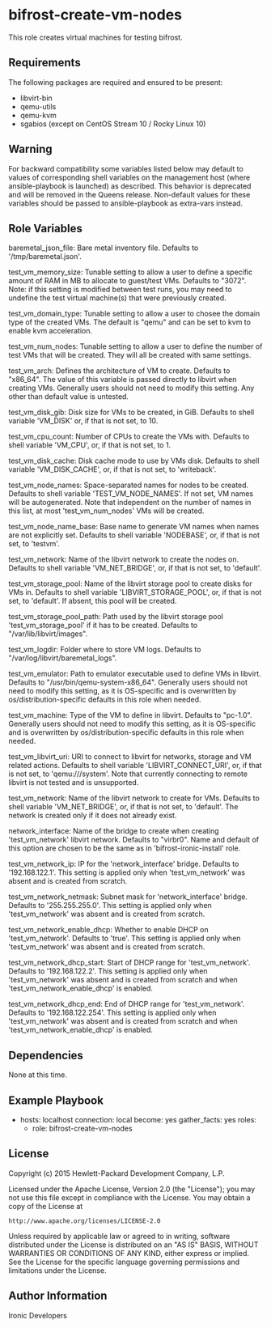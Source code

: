 bifrost-create-vm-nodes
=======================

This role creates virtual machines for testing bifrost.

Requirements
------------

The following packages are required and ensured to be present:
- libvirt-bin
- qemu-utils
- qemu-kvm
- sgabios (except on CentOS Stream 10 / Rocky Linux 10)


Warning
-------

For backward compatibility some variables listed below may default to values
of corresponding shell variables on the management host (where
ansible-playbook is launched) as described.
This behavior is deprecated and will be removed in the Queens release.
Non-default values for these variables should be passed to ansible-playbook
as extra-vars instead.

Role Variables
--------------

baremetal_json_file: Bare metal inventory file. Defaults to
                     '/tmp/baremetal.json'.

test_vm_memory_size: Tunable setting to allow a user to define a specific
                     amount of RAM in MB to allocate to guest/test VMs.
                     Defaults to "3072". Note: if this setting is modified
                     between test runs, you may need to undefine the test
                     virtual machine(s) that were previously created.

test_vm_domain_type: Tunable setting to allow a user to chosee the domain
                     type of the created VMs. The default is "qemu" and can
                     be set to kvm to enable kvm acceleration.

test_vm_num_nodes: Tunable setting to allow a user to define the number of
                   test VMs that will be created. They will all be created
                   with same settings.

test_vm_arch: Defines the architecture of VM to create.
              Defaults to "x86_64".
              The value of this variable is passed directly to libvirt
              when creating VMs.
              Generally users should not need to modify this setting.
              Any other than default value is untested.

test_vm_disk_gib: Disk size for VMs to be created, in GiB.
                  Defaults to shell variable 'VM_DISK' or,
                  if that is not set, to 10.

test_vm_cpu_count: Number of CPUs to create the VMs with.
                   Defaults to shell variable 'VM_CPU', or,
                   if that is not set, to 1.

test_vm_disk_cache: Disk cache mode to use by VMs disk.
                    Defaults to shell variable 'VM_DISK_CACHE', or,
                    if that is not set, to 'writeback'.

test_vm_node_names: Space-separated names for nodes to be created.
                    Defaults to shell variable 'TEST_VM_NODE_NAMES'.
                    If not set, VM names will be autogenerated.
                    Note that independent on the number of names in this list,
                    at most 'test_vm_num_nodes' VMs will be created.

test_vm_node_name_base: Base name to generate VM names when names
                        are not explicitly set.
                        Defaults to shell variable 'NODEBASE', or,
                        if that is not set, to 'testvm'.

test_vm_network: Name of the libvirt network to create the nodes on.
                 Defaults to shell variable 'VM_NET_BRIDGE', or,
                 if that is not set, to 'default'.

test_vm_storage_pool: Name of the libvirt storage pool to create disks
                      for VMs in.
                      Defaults to shell variable 'LIBVIRT_STORAGE_POOL', or,
                      if that is not set, to 'default'.
                      If absent, this pool will be created.

test_vm_storage_pool_path: Path used by the libvirt storage pool
                           'test_vm_storage_pool' if it has to be created.
                           Defaults to "/var/lib/libvirt/images".

test_vm_logdir: Folder where to store VM logs.
                Defaults to "/var/log/libvirt/baremetal_logs".

test_vm_emulator: Path to emulator executable used to define VMs in libvirt.
                  Defaults to "/usr/bin/qemu-system-x86_64".
                  Generally users should not need to modify this setting,
                  as it is OS-specific and is overwritten by
                  os/distribution-specific defaults in this role when needed.

test_vm_machine: Type of the VM to define in libvirt.
                 Defaults to "pc-1.0".
                 Generally users should not need to modify this setting,
                 as it is OS-specific and is overwritten by
                 os/distribution-specific defaults in this role when needed.

test_vm_libvirt_uri: URI to connect to libvirt for networks, storage and VM
                     related actions.
                     Defaults to shell variable 'LIBVIRT_CONNECT_URI', or,
                     if that is not set, to 'qemu:///system'.
                     Note that currently connecting to remote libvirt is
                     not tested and is unsupported.

test_vm_network: Name of the libvirt network to create for VMs.
                 Defaults to shell variable 'VM_NET_BRIDGE', or, if that is
                 not set, to 'default'.
                 The network is created only if it does not already exist.

network_interface: Name of the bridge to create when creating
                   'test_vm_network' libvirt network.
                   Defaults to "virbr0".
                   Name and default of this option are chosen to be the same
                   as in 'bifrost-ironic-install' role.

test_vm_network_ip: IP for the 'network_interface' bridge.
                    Defaults to '192.168.122.1'.
                    This setting is applied only when 'test_vm_network'
                    was absent and is created from scratch.

test_vm_network_netmask: Subnet mask for 'network_interface' bridge.
                         Defaults to '255.255.255.0'.
                         This setting is applied only when 'test_vm_network'
                         was absent and is created from scratch.

test_vm_network_enable_dhcp: Whether to enable DHCP on 'test_vm_network'.
                             Defaults to 'true'.
                             This setting is applied only when
                             'test_vm_network' was absent and is created
                             from scratch.

test_vm_network_dhcp_start: Start of DHCP range for 'test_vm_network'.
                            Defaults to '192.168.122.2'.
                            This setting is applied only when
                            'test_vm_network' was absent and is created
                            from scratch and when
                            'test_vm_network_enable_dhcp' is enabled.

test_vm_network_dhcp_end: End of DHCP range for 'test_vm_network'.
                          Defaults to '192.168.122.254'.
                          This setting is applied only when
                          'test_vm_network' was absent and is created
                          from scratch and when
                          'test_vm_network_enable_dhcp' is enabled.

Dependencies
------------

None at this time.

Example Playbook
----------------

- hosts: localhost
  connection: local
  become: yes
  gather_facts: yes
  roles:
    - role: bifrost-create-vm-nodes

License
-------

Copyright (c) 2015 Hewlett-Packard Development Company, L.P.

Licensed under the Apache License, Version 2.0 (the "License");
you may not use this file except in compliance with the License.
You may obtain a copy of the License at

    http://www.apache.org/licenses/LICENSE-2.0

Unless required by applicable law or agreed to in writing, software
distributed under the License is distributed on an "AS IS" BASIS,
WITHOUT WARRANTIES OR CONDITIONS OF ANY KIND, either express or implied.
See the License for the specific language governing permissions and
limitations under the License.

Author Information
------------------

Ironic Developers
